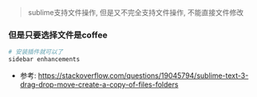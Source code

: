 > sublime支持文件操作, 但是又不完全支持文件操作, 不能直接文件修改

### 但是只要选择文件是coffee

```sh
# 安装插件就可以了
sidebar enhancements

```
- 参考: https://stackoverflow.com/questions/19045794/sublime-text-3-drag-drop-move-create-a-copy-of-files-folders